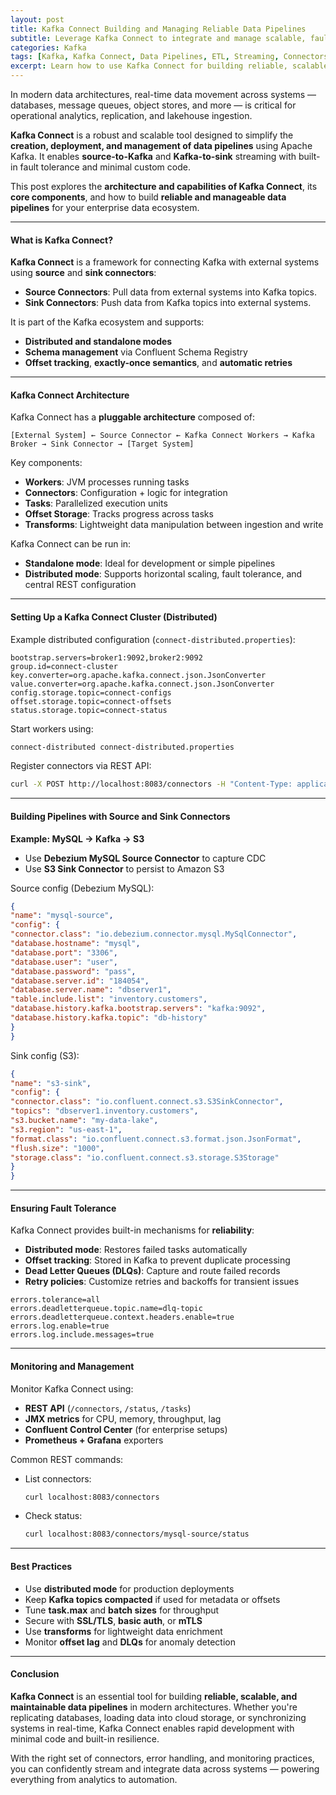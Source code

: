 ```yaml
---
layout: post
title: Kafka Connect Building and Managing Reliable Data Pipelines
subtitle: Leverage Kafka Connect to integrate and manage scalable, fault-tolerant data pipelines across systems
categories: Kafka
tags: [Kafka, Kafka Connect, Data Pipelines, ETL, Streaming, Connectors, Big Data, Integration]
excerpt: Learn how to use Kafka Connect for building reliable, scalable, and fault-tolerant data pipelines. Explore architecture, connectors, fault tolerance, and best practices for streaming integration.
---
```

In modern data architectures, real-time data movement across systems — databases, message queues, object stores, and more — is critical for operational analytics, replication, and lakehouse ingestion.

**Kafka Connect** is a robust and scalable tool designed to simplify the **creation, deployment, and management of data pipelines** using Apache Kafka. It enables **source-to-Kafka** and **Kafka-to-sink** streaming with built-in fault tolerance and minimal custom code.

This post explores the **architecture and capabilities of Kafka Connect**, its **core components**, and how to build **reliable and manageable data pipelines** for your enterprise data ecosystem.

---

#### What is Kafka Connect?

**Kafka Connect** is a framework for connecting Kafka with external systems using **source** and **sink connectors**:

- **Source Connectors**: Pull data from external systems into Kafka topics.
- **Sink Connectors**: Push data from Kafka topics into external systems.

It is part of the Kafka ecosystem and supports:
- **Distributed and standalone modes**
- **Schema management** via Confluent Schema Registry
- **Offset tracking**, **exactly-once semantics**, and **automatic retries**

---

#### Kafka Connect Architecture

Kafka Connect has a **pluggable architecture** composed of:

```
[External System] ← Source Connector ← Kafka Connect Workers → Kafka Broker → Sink Connector → [Target System]
```

Key components:
- **Workers**: JVM processes running tasks
- **Connectors**: Configuration + logic for integration
- **Tasks**: Parallelized execution units
- **Offset Storage**: Tracks progress across tasks
- **Transforms**: Lightweight data manipulation between ingestion and write

Kafka Connect can be run in:
- **Standalone mode**: Ideal for development or simple pipelines
- **Distributed mode**: Supports horizontal scaling, fault tolerance, and central REST configuration

---

#### Setting Up a Kafka Connect Cluster (Distributed)

Example distributed configuration (`connect-distributed.properties`):

```
bootstrap.servers=broker1:9092,broker2:9092
group.id=connect-cluster
key.converter=org.apache.kafka.connect.json.JsonConverter
value.converter=org.apache.kafka.connect.json.JsonConverter
config.storage.topic=connect-configs
offset.storage.topic=connect-offsets
status.storage.topic=connect-status
```

Start workers using:

```bash
connect-distributed connect-distributed.properties
```

Register connectors via REST API:

```bash
curl -X POST http://localhost:8083/connectors -H "Content-Type: application/json" -d @my-connector.json
```

---

#### Building Pipelines with Source and Sink Connectors

**Example: MySQL → Kafka → S3**

- Use **Debezium MySQL Source Connector** to capture CDC
- Use **S3 Sink Connector** to persist to Amazon S3

Source config (Debezium MySQL):

```json
{
"name": "mysql-source",
"config": {
"connector.class": "io.debezium.connector.mysql.MySqlConnector",
"database.hostname": "mysql",
"database.port": "3306",
"database.user": "user",
"database.password": "pass",
"database.server.id": "184054",
"database.server.name": "dbserver1",
"table.include.list": "inventory.customers",
"database.history.kafka.bootstrap.servers": "kafka:9092",
"database.history.kafka.topic": "db-history"
}
}
```

Sink config (S3):

```json
{
"name": "s3-sink",
"config": {
"connector.class": "io.confluent.connect.s3.S3SinkConnector",
"topics": "dbserver1.inventory.customers",
"s3.bucket.name": "my-data-lake",
"s3.region": "us-east-1",
"format.class": "io.confluent.connect.s3.format.json.JsonFormat",
"flush.size": "1000",
"storage.class": "io.confluent.connect.s3.storage.S3Storage"
}
}
```

---

#### Ensuring Fault Tolerance

Kafka Connect provides built-in mechanisms for **reliability**:

- **Distributed mode**: Restores failed tasks automatically
- **Offset tracking**: Stored in Kafka to prevent duplicate processing
- **Dead Letter Queues (DLQs)**: Capture and route failed records
- **Retry policies**: Customize retries and backoffs for transient issues

```
errors.tolerance=all
errors.deadletterqueue.topic.name=dlq-topic
errors.deadletterqueue.context.headers.enable=true
errors.log.enable=true
errors.log.include.messages=true
```

---

#### Monitoring and Management

Monitor Kafka Connect using:

- **REST API** (`/connectors`, `/status`, `/tasks`)
- **JMX metrics** for CPU, memory, throughput, lag
- **Confluent Control Center** (for enterprise setups)
- **Prometheus + Grafana** exporters

Common REST commands:

- List connectors:  
  ```bash
  curl localhost:8083/connectors
  ```

- Check status:  
  ```bash
  curl localhost:8083/connectors/mysql-source/status
  ```

---

#### Best Practices

- Use **distributed mode** for production deployments
- Keep **Kafka topics compacted** if used for metadata or offsets
- Tune **task.max** and **batch sizes** for throughput
- Secure with **SSL/TLS**, **basic auth**, or **mTLS**
- Use **transforms** for lightweight data enrichment
- Monitor **offset lag** and **DLQs** for anomaly detection

---

#### Conclusion

**Kafka Connect** is an essential tool for building **reliable, scalable, and maintainable data pipelines** in modern architectures. Whether you're replicating databases, loading data into cloud storage, or synchronizing systems in real-time, Kafka Connect enables rapid development with minimal code and built-in resilience.

With the right set of connectors, error handling, and monitoring practices, you can confidently stream and integrate data across systems — powering everything from analytics to automation.
